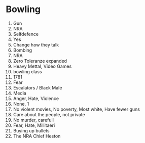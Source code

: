 # Bowling

1. Gun
2. NRA
3. Selfdefence
4. Yes
5. Change how they talk
6. Bombing
7. NRA
8. Zero Toleranze expanded
9. Heavy Mettal, Video Games
10. bowling class
11. 1781
12. Fear
13. Escalators / Black Male
14. Media
15. Anger, Hate, Violence
16. None, 1
17. No violent movies, No poverty, Most white, Have fewer guns
18. Care about the people, not private
19. No murder, carefull
20. Fear, Hate, Millitaeri
21. Buying up bullets
22. The NRA Chief Heston